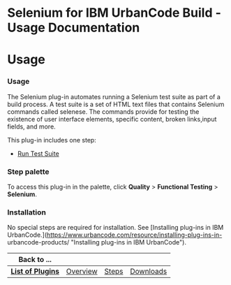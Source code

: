 
Selenium for IBM UrbanCode Build - Usage Documentation
======================================================

# Usage




### Usage




 



The Selenium plug-in automates running a Selenium test suite as part of a build process. A test 
suite is a set of HTML text files that contains Selenium commands called selenese. The commands provide for testing the 
existence of user interface elements, specific content, broken links,input fields, and more.




This plug-in includes 
one step:


* [Run Test Suite](#steps)



### **Step palette**


To access this plug-in in the palette, click 
**Quality** > **Functional Testing** > **Selenium**.


### Installation


No special steps are required for 
installation. See [Installing plug-ins in IBM UrbanCode.](https://www.urbancode.com/resource/installing-plug-ins-in-
urbancode-products/ "Installing plug-ins in IBM UrbanCode").




|Back to ...||||
| :---: | :---: | :---: | :---: |
|[**List of Plugins**](../../index.md)|[Overview](./overview.md)|[Steps](./steps.md)|[Downloads](./downloads.md)|
